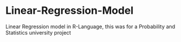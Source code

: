 # Linear-Regression-Model
Linear Regression model in R-Language, this was for a Probability and Statistics university project
